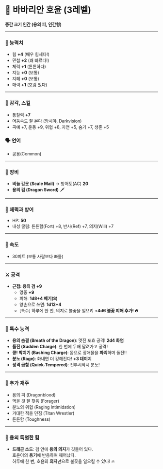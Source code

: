 # 🐉 바바리안 호윤 (3레벨)  
**중간 크기 인간 (용의 피, 인간형)**  

---

### 🌟 능력치
- 힘 **+4** (매우 힘세다!)  
- 민첩 **+2** (꽤 빠르다!)  
- 체력 **+1** (튼튼하다)  
- 지능 **+0** (보통)  
- 지혜 **+0** (보통)  
- 매력 **+1** (호감 있다)  

---

### 👀 감각, 스킬
- 통찰력 **+7**  
- 어둠속도 잘 본다 (암시야, Darkvision)  
- 곡예 +7, 운동 +9, 위협 +8, 자연 +5, 숨기 +7, 생존 +5

### 🗣️ 언어
- 공용(Common)  

---

### 🎒 장비
- **비늘 갑옷 (Scale Mail)** → 방어도(AC) **20**  
- **용의 검 (Dragon Sword)** 🗡️  

---

### 💖 체력과 방어
- HP: **50**  
- 내성 굴림: 튼튼함(Fort) +8, 반사(Ref) +7, 의지(Will) +7  

---

### 🏃 속도
- 30피트 (보통 사람보다 빠름)  

---

### ⚔️ 공격
- **근접: 용의 검 +9**
  - 명중 **+9**  
  - 피해: **1d8+4 베기(S)**  
  - 양손으로 쓰면: **1d12+4**  
  - [특수] 하루에 한 번, 의지로 불꽃을 일으켜 **+4d6 불꽃 피해 추가! 🔥**  

---

### 🐲 특수 능력
- **용의 숨결 (Breath of the Dragon)**: 멋진 포효 공격! **2d4 화염**  
- **돌진 (Sudden Charge)**: 한 번에 두배 달려가고 공격!  
- **쿵! 박치기 (Bashing Charge)**: 몸으로 장애물을 **파괴**하며 돌진!!  
- **분노 (Rage)**: 화내면 더 강해진다! **+3 데미지**  
- **성격 급함 (Quick-Tempered)**: 전투시작시 분노!  

---

### 🎁 추가 재주
- 용의 피 (Dragonblood)  
- 먹을 것 잘 찾음 (Forager)  
- 분노의 위협 (Raging Intimidation)  
- 거대한 적을 던짐 (Titan Wrestler)  
- 튼튼함 (Toughness)  

---

### 🐉 용의 특별한 힘
- **드래곤 소드**: 검 안에 **용의 의지**가 깃들어 있다.  
  호윤이의 **용기**에 반응하여 깨어났다.  
  하루에 한 번, 호윤의 **의지**만으로 불꽃을 일으킬 수 있다! 🔥  
